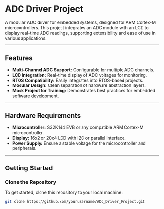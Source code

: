 # ADC Driver Project

A modular ADC driver for embedded systems, designed for ARM Cortex-M microcontrollers. This project integrates an ADC module with an LCD to display real-time ADC readings, supporting extensibility and ease of use in various applications.

---

## Features

- **Multi-Channel ADC Support:** Configurable for multiple ADC channels.
- **LCD Integration:** Real-time display of ADC voltages for monitoring.
- **RTOS Compatibility:** Easily integrates into RTOS-based projects.
- **Modular Design:** Clean separation of hardware abstraction layers.
- **Mock Project for Training:** Demonstrates best practices for embedded software development.

---

## Hardware Requirements

- **Microcontroller:** S32K144 EVB or any compatible ARM Cortex-M microcontroller.
- **Display:** 16x2 or 20x4 LCD with I2C or parallel interface.
- **Power Supply:** Ensure a stable voltage for the microcontroller and peripherals.

---

## Getting Started

### Clone the Repository

To get started, clone this repository to your local machine:

```bash
git clone https://github.com/yourusername/ADC_Driver_Project.git
